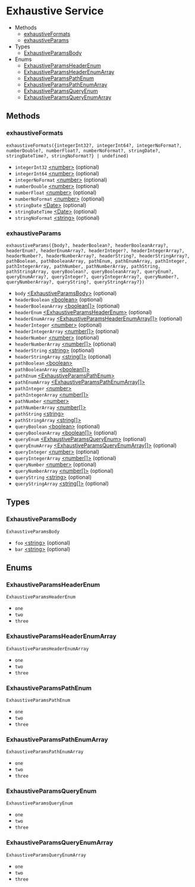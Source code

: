 <!--
This code was generated by @basketry/typescript-docs@{{version}}

Changes to this file may cause incorrect behavior and will be lost if
the code is regenerated.

To make changes to the contents of this file:
1. Edit source/path.ext
2. Run the Basketry CLI

About Basketry: https://github.com/basketry/basketry/wiki
About @basketry/typescript-docs: https://github.com/basketry/typescript-docs#readme
--->

# Exhaustive Service

- Methods
  - [exhaustiveFormats](#exhaustiveformats)
  - [exhaustiveParams](#exhaustiveparams)
- Types
  - [ExhaustiveParamsBody](#exhaustiveparamsbody)
- Enums
  - [ExhaustiveParamsHeaderEnum](#exhaustiveparamsheaderenum)
  - [ExhaustiveParamsHeaderEnumArray](#exhaustiveparamsheaderenumarray)
  - [ExhaustiveParamsPathEnum](#exhaustiveparamspathenum)
  - [ExhaustiveParamsPathEnumArray](#exhaustiveparamspathenumarray)
  - [ExhaustiveParamsQueryEnum](#exhaustiveparamsqueryenum)
  - [ExhaustiveParamsQueryEnumArray](#exhaustiveparamsqueryenumarray)

## Methods

### exhaustiveFormats

`exhaustiveFormats({integerInt32?, integerInt64?, integerNoFormat?, numberDouble?, numberFloat?, numberNoFormat?, stringDate?, stringDateTime?, stringNoFormat?} | undefined)`

- `integerInt32` [&lt;number&gt;](https://developer.mozilla.org/en-US/docs/Web/JavaScript/Data_structures#number_type) (optional)
- `integerInt64` [&lt;number&gt;](https://developer.mozilla.org/en-US/docs/Web/JavaScript/Data_structures#number_type) (optional)
- `integerNoFormat` [&lt;number&gt;](https://developer.mozilla.org/en-US/docs/Web/JavaScript/Data_structures#number_type) (optional)
- `numberDouble` [&lt;number&gt;](https://developer.mozilla.org/en-US/docs/Web/JavaScript/Data_structures#number_type) (optional)
- `numberFloat` [&lt;number&gt;](https://developer.mozilla.org/en-US/docs/Web/JavaScript/Data_structures#number_type) (optional)
- `numberNoFormat` [&lt;number&gt;](https://developer.mozilla.org/en-US/docs/Web/JavaScript/Data_structures#number_type) (optional)
- `stringDate` [&lt;Date&gt;](https://developer.mozilla.org/en-US/docs/Web/JavaScript/Reference/Global_Objects/Date) (optional)
- `stringDateTime` [&lt;Date&gt;](https://developer.mozilla.org/en-US/docs/Web/JavaScript/Reference/Global_Objects/Date) (optional)
- `stringNoFormat` [&lt;string&gt;](https://developer.mozilla.org/en-US/docs/Web/JavaScript/Data_structures#string_type) (optional)

### exhaustiveParams

`exhaustiveParams({body?, headerBoolean?, headerBooleanArray?, headerEnum?, headerEnumArray?, headerInteger?, headerIntegerArray?, headerNumber?, headerNumberArray?, headerString?, headerStringArray?, pathBoolean, pathBooleanArray, pathEnum, pathEnumArray, pathInteger, pathIntegerArray, pathNumber, pathNumberArray, pathString, pathStringArray, queryBoolean?, queryBooleanArray?, queryEnum?, queryEnumArray?, queryInteger?, queryIntegerArray?, queryNumber?, queryNumberArray?, queryString?, queryStringArray?})`

- `body` [&lt;ExhaustiveParamsBody&gt;](#exhaustiveparamsbody) (optional)
- `headerBoolean` [&lt;boolean&gt;](https://developer.mozilla.org/en-US/docs/Web/JavaScript/Data_structures#boolean_type) (optional)
- `headerBooleanArray` [&lt;boolean[]&gt;](https://developer.mozilla.org/en-US/docs/Web/JavaScript/Data_structures#boolean_type) (optional)
- `headerEnum` [&lt;ExhaustiveParamsHeaderEnum&gt;](#exhaustiveparamsheaderenum) (optional)
- `headerEnumArray` [&lt;ExhaustiveParamsHeaderEnumArray[]&gt;](#exhaustiveparamsheaderenumarray) (optional)
- `headerInteger` [&lt;number&gt;](https://developer.mozilla.org/en-US/docs/Web/JavaScript/Data_structures#number_type) (optional)
- `headerIntegerArray` [&lt;number[]&gt;](https://developer.mozilla.org/en-US/docs/Web/JavaScript/Data_structures#number_type) (optional)
- `headerNumber` [&lt;number&gt;](https://developer.mozilla.org/en-US/docs/Web/JavaScript/Data_structures#number_type) (optional)
- `headerNumberArray` [&lt;number[]&gt;](https://developer.mozilla.org/en-US/docs/Web/JavaScript/Data_structures#number_type) (optional)
- `headerString` [&lt;string&gt;](https://developer.mozilla.org/en-US/docs/Web/JavaScript/Data_structures#string_type) (optional)
- `headerStringArray` [&lt;string[]&gt;](https://developer.mozilla.org/en-US/docs/Web/JavaScript/Data_structures#string_type) (optional)
- `pathBoolean` [&lt;boolean&gt;](https://developer.mozilla.org/en-US/docs/Web/JavaScript/Data_structures#boolean_type)
- `pathBooleanArray` [&lt;boolean[]&gt;](https://developer.mozilla.org/en-US/docs/Web/JavaScript/Data_structures#boolean_type)
- `pathEnum` [&lt;ExhaustiveParamsPathEnum&gt;](#exhaustiveparamspathenum)
- `pathEnumArray` [&lt;ExhaustiveParamsPathEnumArray[]&gt;](#exhaustiveparamspathenumarray)
- `pathInteger` [&lt;number&gt;](https://developer.mozilla.org/en-US/docs/Web/JavaScript/Data_structures#number_type)
- `pathIntegerArray` [&lt;number[]&gt;](https://developer.mozilla.org/en-US/docs/Web/JavaScript/Data_structures#number_type)
- `pathNumber` [&lt;number&gt;](https://developer.mozilla.org/en-US/docs/Web/JavaScript/Data_structures#number_type)
- `pathNumberArray` [&lt;number[]&gt;](https://developer.mozilla.org/en-US/docs/Web/JavaScript/Data_structures#number_type)
- `pathString` [&lt;string&gt;](https://developer.mozilla.org/en-US/docs/Web/JavaScript/Data_structures#string_type)
- `pathStringArray` [&lt;string[]&gt;](https://developer.mozilla.org/en-US/docs/Web/JavaScript/Data_structures#string_type)
- `queryBoolean` [&lt;boolean&gt;](https://developer.mozilla.org/en-US/docs/Web/JavaScript/Data_structures#boolean_type) (optional)
- `queryBooleanArray` [&lt;boolean[]&gt;](https://developer.mozilla.org/en-US/docs/Web/JavaScript/Data_structures#boolean_type) (optional)
- `queryEnum` [&lt;ExhaustiveParamsQueryEnum&gt;](#exhaustiveparamsqueryenum) (optional)
- `queryEnumArray` [&lt;ExhaustiveParamsQueryEnumArray[]&gt;](#exhaustiveparamsqueryenumarray) (optional)
- `queryInteger` [&lt;number&gt;](https://developer.mozilla.org/en-US/docs/Web/JavaScript/Data_structures#number_type) (optional)
- `queryIntegerArray` [&lt;number[]&gt;](https://developer.mozilla.org/en-US/docs/Web/JavaScript/Data_structures#number_type) (optional)
- `queryNumber` [&lt;number&gt;](https://developer.mozilla.org/en-US/docs/Web/JavaScript/Data_structures#number_type) (optional)
- `queryNumberArray` [&lt;number[]&gt;](https://developer.mozilla.org/en-US/docs/Web/JavaScript/Data_structures#number_type) (optional)
- `queryString` [&lt;string&gt;](https://developer.mozilla.org/en-US/docs/Web/JavaScript/Data_structures#string_type) (optional)
- `queryStringArray` [&lt;string[]&gt;](https://developer.mozilla.org/en-US/docs/Web/JavaScript/Data_structures#string_type) (optional)

## Types

### ExhaustiveParamsBody

`ExhaustiveParamsBody`

- `foo` [&lt;string&gt;](https://developer.mozilla.org/en-US/docs/Web/JavaScript/Data_structures#string_type) (optional)
- `bar` [&lt;string&gt;](https://developer.mozilla.org/en-US/docs/Web/JavaScript/Data_structures#string_type) (optional)

## Enums

### ExhaustiveParamsHeaderEnum

`ExhaustiveParamsHeaderEnum`

- `one`
- `two`
- `three`

### ExhaustiveParamsHeaderEnumArray

`ExhaustiveParamsHeaderEnumArray`

- `one`
- `two`
- `three`

### ExhaustiveParamsPathEnum

`ExhaustiveParamsPathEnum`

- `one`
- `two`
- `three`

### ExhaustiveParamsPathEnumArray

`ExhaustiveParamsPathEnumArray`

- `one`
- `two`
- `three`

### ExhaustiveParamsQueryEnum

`ExhaustiveParamsQueryEnum`

- `one`
- `two`
- `three`

### ExhaustiveParamsQueryEnumArray

`ExhaustiveParamsQueryEnumArray`

- `one`
- `two`
- `three`
